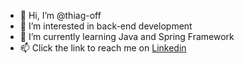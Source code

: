 - 👋 Hi, I’m @thiag-off
- 👀 I’m interested in back-end development
- 🌱 I’m currently learning Java and Spring Framework
- 📫 Click the link to reach me on [Linkedin](https://www.linkedin.com/in/thiago-fortunato-3450a7184)

<!---
thiag-off/thiag-off is a ✨ special ✨ repository because its `README.md` (this file) appears on your GitHub profile.
You can click the Preview link to take a look at your changes.
--->
